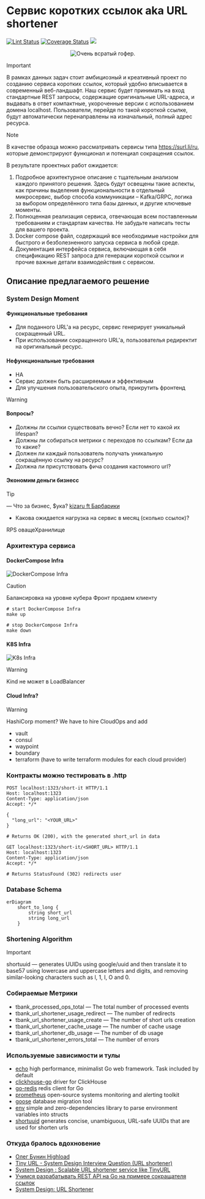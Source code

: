 # Сервис коротких ссылок aka URL shortener
[![Lint Status](https://img.shields.io/github/actions/workflow/status/MisterZurg/TBank-backend-academy-URL-Shortener/golangci-lint.yml?branch=main&style=for-the-badge)](https://github.com/MisterZurg/TBank-backend-academy-URL-Shortener/actions?workflow=golangci-lint)
[![Coverage Status](https://img.shields.io/codecov/c/gh/MisterZurg/TBank-backend-academy-URL-Shortener.svg?logo=codecov&style=for-the-badge)](https://codecov.io/gh/MisterZurg/TBank_URL_shortener)
[![](http://img.shields.io/badge/godoc-reference-5272B4.svg?style=for-the-badge)](https://pkg.go.dev/github.com/MisterZurg/TBank-backend-academy-URL-Shortener)

<p align="center"> 
  <img src="static/t-gopher.png" alt="Очень всратый гофер." />
</p>

> [!IMPORTANT]
> В рамках данных задач стоит амбициозный и креативный проект по созданию сервиса коротких ссылок, который удобно вписывается в современный веб-ландшафт. Наш сервис будет принимать на вход стандартные REST запросы, содержащие оригинальные URL-адреса, и выдавать в ответ компактные, укороченные версии с использованием домена localhost. Пользователи, перейдя по такой короткой ссылке, будут автоматически перенаправлены на изначальный, полный адрес ресурса.

> [!NOTE]
> В качестве образца можно рассматривать сервисы типа https://surl.li/ru, которые демонстрируют функционал и потенциал сокращения ссылок.

В результате проектных работ ожидается:
1. Подробное архитектурное описание с тщательным анализом каждого принятого решения. Здесь будут освещены такие аспекты, как причины выделения функциональности в отдельный микросервис, выбор способа коммуникации – Kafka/GRPC, логика за выбором определённого типа базы данных, и другие ключевые моменты.
2. Полноценная реализация сервиса, отвечающая всем поставленным требованиям и стандартам качества. Не забудьте написать тесты для вашего проекта.
3. Docker compose файл, содержащий все необходимые настройки для быстрого и безболезненного запуска сервиса в любой среде.
4. Документация интерфейса сервиса, включающая в себя спецификацию REST запроса для генерации короткой ссылки и прочие важные детали взаимодействия с сервисом.

## Описание предлагаемого решение
### System Design Moment
#### Функциональные требования
- Для поданного URL'а на ресурс, сервис генерирует уникальный сокращенный URL.
- При использовании сокращенного URL'a, пользователья редиректит на оригинальный ресурс.
#### Нефункциональные требования
- HA
- Сервис должен быть расширяемым и эффективным
- Для улучшения пользовательского опыта, прикрутить фронтенд

> [!WARNING]
> #### Вопросы?
> - Должны ли ссылки существовать вечно? Если нет то какой их lifespan?
> - Должны ли собираться метрики с переходов по ссылкам? Если да то какие?
> - Должен ли каждый пользователь получать уникальную сокращённую ссылку на ресурс?
> - Должна ли присутствовать фича создания кастомного url?

#### Экономим деньги бизнесс
> [!TIP]
> — Что за бизнес, $ука?
> [kizaru ft Барбарики](https://www.youtube.com/watch?v=IzEPJM2WbzM)

- Какова ожидается нагрузка на сервис в месяц (сколько ссылок)?

RPS
оващеХранилище


### Архитектура сервиса
#### DockerCompose Infra
![DockerCompose Infra](static/dc-arch.png)

> [!CAUTION]
> Балансировка на уровне кубера
> Фронт продаем клиенту

```shell
# start DockerCompose Infra
make up
```
```shell
# stop DockerCompose Infra
make down
```

#### K8S Infra
![K8s Infra](static/k8s-arch.png)
> [!WARNING]
> Kind не может в LoadBalancer

#### Cloud Infra?
> [!WARNING]
> HashiCorp moment?
> We have to hire CloudOps and add
> - vault
> - consul
> - waypoint
> - boundary
> - terraform (have to write terraform modules for each cloud provider)

### Контракты можно тестировать в .http
```http request
POST localhost:1323/short-it HTTP/1.1
Host: localhost:1323
Content-Type: application/json
Accept: */*

{
  "long_url": "<YOUR_URL>"
}

# Returns OK (200), with the generated short_url in data
```

```http request
GET localhost:1323/short-it/<SHORT_URL> HTTP/1.1
Host: localhost:1323
Content-Type: application/json
Accept: */*

# Returns StatusFound (302) redirects user
```

### Database Schema
```mermaid
erDiagram
    short_to_long {
        string short_url
        string long_url
    }
```

### Shortening Algorithm

> [!IMPORTANT]
> shortuuid — generates UUIDs using google/uuid and then translate it to base57 using lowercase and uppercase letters and digits,
> and removing similar-looking characters such as l, 1, I, O and 0.

### Собираемые Метрики
- tbank_processed_ops_total — The total number of processed events
- tbank_url_shortener_usage_redirect — The number of redirects
- tbank_url_shortener_usage_create — The number of short urls creation
- tbank_url_shortener_cache_usage — The number of cache usage
- tbank_url_shortener_db_usage — The number of db usage
- tbank_url_shortener_errors_total — The number of errors

### Используемые зависимости и тулы
- [echo](https://github.com/labstack/echo) high performance, minimalist Go web framework. Task included by default
- [clickhouse-go](https://github.com/ClickHouse/clickhouse-go) driver for ClickHouse
- [go-redis](https://github.com/redis/go-redis) redis client for Go
- [prometheus](https://prometheus.io/docs/guides/go-application/) open-source systems monitoring and alerting toolkit
- [goose](https://github.com/pressly/goose) database migration tool
- [env](https://github.com/caarlos0/env) simple and zero-dependencies library to parse environment variables into structs
- [shortuuid](https://github.com/lithammer/shortuuid) generates concise, unambiguous, URL-safe UUIDs that are used for shorten urls


### Откуда бралось вдохновение
- [Олег Бунин Highload](https://www.linkedin.com/in/olegbunin/)
- [Tiny URL - System Design Interview Question (URL shortener)](https://www.youtube.com/watch?v=Cg3XIqs_-4c)
- [System Design : Scalable URL shortener service like TinyURL](https://medium.com/@sandeep4.verma/system-design-scalable-url-shortener-service-like-tinyurl-106f30f23a82)
- [Учимся разрабатывать REST API на Go на примере сокращателя ссылок](https://habr.com/ru/companies/selectel/articles/747738/)
- [System Design: URL Shortener](https://dev.to/karanpratapsingh/system-design-url-shortener-10i5)